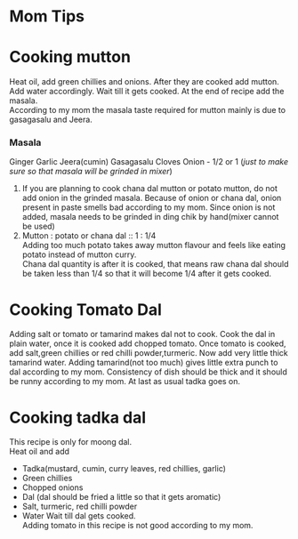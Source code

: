 # Mom Tips
# Cooking mutton
Heat oil, add green chillies and onions. After they are cooked add mutton. Add water accordingly. Wait till it gets cooked. At the end of recipe add the masala.  
According to my mom the masala taste required for mutton mainly is due to gasagasalu and Jeera.

### Masala
Ginger
Garlic
Jeera(cumin)
Gasagasalu
Cloves
Onion - 1/2 or 1 (*just to make sure so that masala will be grinded in mixer*)

1. If you are planning to cook chana dal mutton or potato mutton, do not add onion in the grinded masala. Because of onion or chana dal, onion present in paste smells bad according to my mom. Since onion is not added, masala needs to be grinded in ding chik by hand(mixer cannot be used)
2. Mutton : potato or chana dal :: 1 : 1/4  
Adding too much potato takes away mutton flavour and feels like eating potato instead of mutton curry.  
Chana dal quantity is after it is cooked, that means raw chana dal should be taken less than 1/4 so that it will become 1/4 after it gets cooked.

# Cooking Tomato Dal
Adding salt or tomato or tamarind makes dal not to cook.
Cook the dal in plain water, once it is cooked add chopped tomato. Once tomato is cooked, add salt,green chillies or red chilli powder,turmeric. Now add very little thick tamarind water.
Adding tamarind(not too much) gives little extra punch to dal according to my mom. Consistency of dish should be thick and it should be runny according to my mom.
At last as usual tadka goes on.

# Cooking tadka dal
This recipe is only for moong dal.  
Heat oil and add  
* Tadka(mustard, cumin, curry leaves, red chillies, garlic)  
* Green chillies
* Chopped onions
* Dal (dal should be fried a little so that it gets aromatic)
* Salt, turmeric, red chilli powder
* Water 
Wait till dal gets cooked.  
Adding tomato in this recipe is not good according to my mom.
